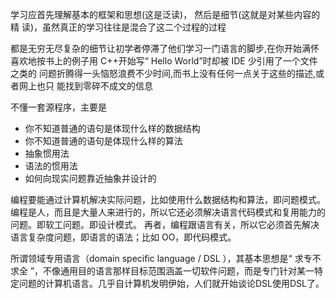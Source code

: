 学习应首先理解基本的框架和思想(这是泛读)， 然后是细节(这就是对某些内容的精 读)，虽然真正的学习往往是混合了这二个过程的过程


都是无穷无尽复杂的细节让初学者停滞了他们学习一门语言的脚步,在你开始满怀
喜欢地按书上的例子用 C++开始写“ Hello World”时却被 IDE 少引用了一个文件之类的
问题折腾得一头恼怒浪费不少时间,而书上没有任何一点关于这些的描述,或者网上也只
能找到零碎不成文的信息




不懂一套源程序，主要是
* 你不知道普通的语句是体现什么样的数据结构
* 你不知道普通的语句是体现什么样的算法
* 抽象惯用法
* 语法的惯用法
* 如何向现实问题靠近抽象并设计的


编程要能通过计算机解决实际问题，比如使用什么数据结构和算法，即问题模式。
编程是人，而且是大量人来进行的，所以它还必须解决语言代码模式和复用能力的问题。即软工问题。即设计模式。
再者，编程跟语言有关，所以它必须首先解决语言复杂度问题，即语言的语法；比如 OO，即代码模式。


所谓领域专用语言（domain specific language / DSL ），其基本思想是“ 求专不求全 ”，不像通用目的语言那样目标范围涵盖一切软件问题，而是专门针对某一特定问题的计算机语言。几乎自计算机发明伊始，人们就开始谈论DSL使用DSL了。



